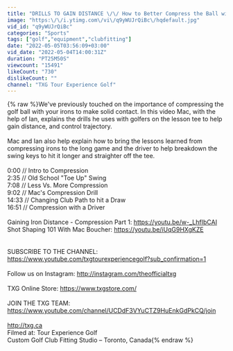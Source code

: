 ```yaml
---
title: "DRILLS TO GAIN DISTANCE \/\/ How to Better Compress the Ball with Mac Boucher"
image: "https:\/\/i.ytimg.com\/vi\/q9yWUJrQiBc\/hqdefault.jpg"
vid_id: "q9yWUJrQiBc"
categories: "Sports"
tags: ["golf","equipment","clubfitting"]
date: "2022-05-05T03:56:09+03:00"
vid_date: "2022-05-04T14:00:31Z"
duration: "PT25M50S"
viewcount: "15491"
likeCount: "730"
dislikeCount: ""
channel: "TXG Tour Experience Golf"
---
```

{% raw %}We've previously touched on the importance of compressing the golf ball with your irons to make solid contact. In this video Mac, with the help of Ian, explains the drills he uses with golfers on the lesson tee to help gain distance, and control trajectory. <br /><br />Mac and Ian also help explain how to bring the lessons learned from compressing irons to the long game and the driver to help breakdown the swing keys to hit it longer and straighter off the tee. <br /><br />0:00 // Intro to Compression<br />2:35 // Old School &quot;Toe Up&quot; Swing<br />7:08 // Less Vs. More Compression<br />9:02 // Mac's Compression Drill <br />14:33 // Changing Club Path to hit a Draw<br />16:51 // Compression with a Driver<br /><br />Gaining Iron Distance - Compression Part 1: <a rel="nofollow" target="blank" href="https://youtu.be/w-_LhfIbCAI">https://youtu.be/w-_LhfIbCAI</a><br />Shot Shaping 101 With Mac Boucher: <a rel="nofollow" target="blank" href="https://youtu.be/iUqG9HXgKZE">https://youtu.be/iUqG9HXgKZE</a><br /><br /><br />SUBSCRIBE TO THE CHANNEL: <a rel="nofollow" target="blank" href="https://www.youtube.com/txgtourexperiencegolf?sub_confirmation=1">https://www.youtube.com/txgtourexperiencegolf?sub_confirmation=1</a><br /><br />Follow us on Instagram: <a rel="nofollow" target="blank" href="http://instagram.com/theofficialtxg">http://instagram.com/theofficialtxg</a><br /><br />TXG Online Store: <a rel="nofollow" target="blank" href="https://www.txgstore.com/">https://www.txgstore.com/</a><br /><br />JOIN THE TXG TEAM: <a rel="nofollow" target="blank" href="https://www.youtube.com/channel/UCDdF3VYuCTZ9HuEnkGdPkCQ/join">https://www.youtube.com/channel/UCDdF3VYuCTZ9HuEnkGdPkCQ/join</a><br /><br /><a rel="nofollow" target="blank" href="http://txg.ca">http://txg.ca</a><br />Filmed at: Tour Experience Golf<br />Custom Golf Club Fitting Studio – Toronto, Canada{% endraw %}
